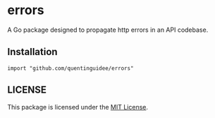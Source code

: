# errors

A Go package designed to propagate http errors in an API codebase.

## Installation

```
import "github.com/quentinguidee/errors"
```

## LICENSE

This package is licensed under the [MIT License](./LICENSE.md).
